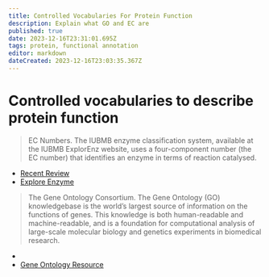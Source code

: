 ```yaml
---
title: Controlled Vocabularies For Protein Function
description: Explain what GO and EC are
published: true
date: 2023-12-16T23:31:01.695Z
tags: protein, functional annotation
editor: markdown
dateCreated: 2023-12-16T23:03:35.367Z
---
```


# Controlled vocabularies to describe protein function 

> EC Numbers. The IUBMB enzyme classification system, available at the IUBMB ExplorEnz website, uses a four-component number (the EC number) that identifies an enzyme in terms of reaction catalysed. 
- [Recent Review](https://febs.onlinelibrary.wiley.com/doi/10.1111/febs.16274)
- [Explore Enzyme](https://www.enzyme-database.org/)

> The Gene Ontology Consortium. The Gene Ontology (GO) knowledgebase is the world’s largest source of information on the functions of genes. This knowledge is both human-readable and machine-readable, and is a foundation for computational analysis of large-scale molecular biology and genetics experiments in biomedical research. 
- 
- [Gene Ontology Resource](https://geneontology.org/)

